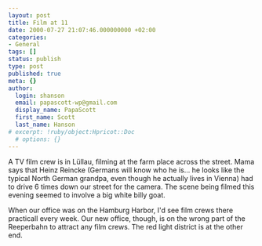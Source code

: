 ```yaml
---
layout: post
title: Film at 11
date: 2000-07-27 21:07:46.000000000 +02:00
categories:
- General
tags: []
status: publish
type: post
published: true
meta: {}
author:
  login: shanson
  email: papascott-wp@gmail.com
  display_name: PapaScott
  first_name: Scott
  last_name: Hanson
# excerpt: !ruby/object:Hpricot::Doc
  # options: {}
---
```

<p>A TV film crew is in Lüllau, filming at the farm place across the street. Mama says that Heinz Reincke (Germans will know who he is... he looks like the typical North German grandpa, even though he actually lives in Vienna) had to drive 6 times down our street for the camera. The scene being filmed this evening seemed to involve a big white billy goat.</p>
<p>When our office was on the Hamburg Harbor, I'd see film crews there practicall every week. Our new office, though, is on the wrong part of the Reeperbahn to attract any film crews. The red light district is at the other end.</p>
